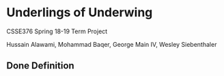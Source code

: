 # Underlings of Underwing

CSSE376 Spring 18-19 Term Project

Hussain Alawami, Mohammad Baqer, George Main IV, Wesley Siebenthaler

## Done Definition